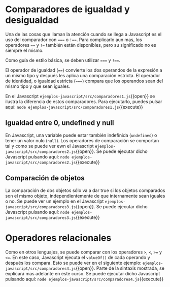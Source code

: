 # Comparadores de igualdad y desigualdad
Una de las cosas que llaman la atención cuando se llega a Javascript es el uso del comparador con `===` o `!==`. Para complicarlo aun mas, los operadores `==` y `!=` también están disponibles, pero su significado no es siempre el mismo.

Como guía de estilo básica, se deben utilizar `===` y `!==`.

El operador de igualdad (`==`) convierte los dos operandos de la expresión a un mismo tipo y después les aplica una comparación estricta. El operador de identidad, o igualdad estricta (`===`) compara que los operandos sean del mismo tipo y que sean iguales.

En el Javascript `ejemplos-javascript/src/comparadores1.js`{{open}} se ilustra la diferencia de estos comparadores.
Para ejecutarlo, puedes pulsar aquí: `node ejemplos-javascript/src/comparadores1.js`{{execute}}

## Igualdad entre 0, undefined y null
En Javascript, una variable puede estar también indefinida (`undefined`) o tener un valor nulo (`null`). Los operadores de comparación se comportan tal y como se puede ver ewn el Javascript `ejemplos-javascript/src/comparadores2.js`{{open}}.
Se puede ejecutar dicho Javascript pulsando aquí: `node ejemplos-javascript/src/comparadores2.js`{{execute}}

## Comparación de objetos
La comparación de dos objetos sólo va a dar true si los objetos comparados son el mismo objeto, independientemente de que internamente sean iguales o no.
Se puede ver un ejemplo en el Javascript `ejemplos-javascript/src/comparadores3.js`{{open}}.
Se puede ejecutar dicho Javascript pulsando aquí: `node ejemplos-javascript/src/comparadores3.js`{{execute}}

# Operadores relacionales
Como en otros lenguajes, se puede comparar con los operadores `>`, `<`, `>=` y `<=`.
En este caso, Javascript ejecuta el `valueOf()` de cada operando y después los compara.
Esto se puede ver en el siguiente ejemplo: `ejemplos-javascript/src/comparadores4.js`{{open}}. Parte de la sintaxis mostrada, se explicará mas adelante en este curso.
Se puede ejecutar dicho Javascript pulsando aquí: `node ejemplos-javascript/src/comparadores4.js`{{execute}}
